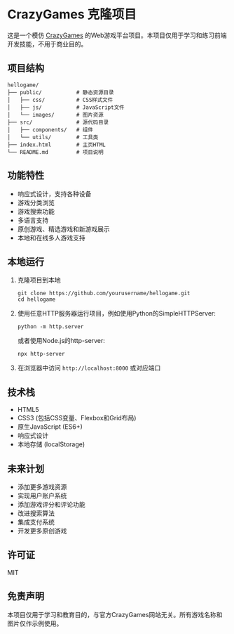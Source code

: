 # CrazyGames 克隆项目

这是一个模仿 [CrazyGames](https://www.crazygames.com/) 的Web游戏平台项目。本项目仅用于学习和练习前端开发技能，不用于商业目的。

## 项目结构

```
hellogame/
├── public/           # 静态资源目录
│   ├── css/          # CSS样式文件
│   ├── js/           # JavaScript文件
│   └── images/       # 图片资源
├── src/              # 源代码目录
│   ├── components/   # 组件
│   └── utils/        # 工具类
├── index.html        # 主页HTML
└── README.md         # 项目说明
```

## 功能特性

- 响应式设计，支持各种设备
- 游戏分类浏览
- 游戏搜索功能
- 多语言支持
- 原创游戏、精选游戏和新游戏展示
- 本地和在线多人游戏支持

## 本地运行

1. 克隆项目到本地
   ```
   git clone https://github.com/yourusername/hellogame.git
   cd hellogame
   ```

2. 使用任意HTTP服务器运行项目，例如使用Python的SimpleHTTPServer:
   ```
   python -m http.server
   ```

   或者使用Node.js的http-server:
   ```
   npx http-server
   ```

3. 在浏览器中访问 `http://localhost:8000` 或对应端口

## 技术栈

- HTML5
- CSS3 (包括CSS变量、Flexbox和Grid布局)
- 原生JavaScript (ES6+)
- 响应式设计
- 本地存储 (localStorage)

## 未来计划

- 添加更多游戏资源
- 实现用户账户系统
- 添加游戏评分和评论功能
- 改进搜索算法
- 集成支付系统
- 开发更多原创游戏

## 许可证

MIT

## 免责声明

本项目仅用于学习和教育目的，与官方CrazyGames网站无关。所有游戏名称和图片仅作示例使用。 